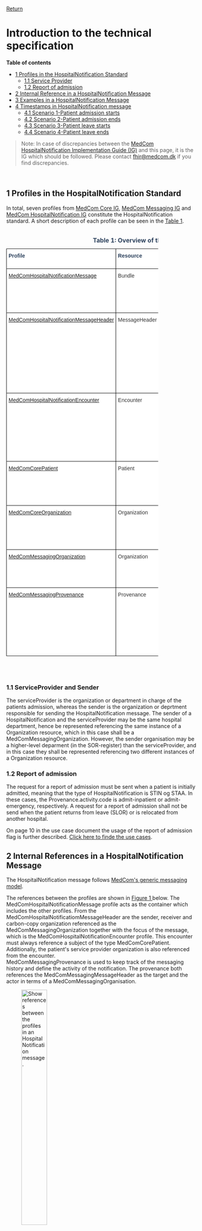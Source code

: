 [Return](../../index.md)
# Introduction to the technical specification

**Table of contents**
* [1 Profiles in the HospitalNotification Standard](#1-profiles-in-the-hospitalnotification-standard)
  * [1.1 Service Provider](#11-serviceprovider)
  * [1.2 Report of admission](#12-report-of-admission)
* [2 Internal Reference in a HospitalNotification Message](#2-internal-references-in-a-hospitalnotification-message)
* [3 Examples in a HospitalNotification Message](#3-examples-in-a-hospitalnotification-message) 
* [4 Timestamps in HospitalNotification message](#4-timestamps-in-hospitalnotification-message)
  * [4.1 Scenario 1-Patient admission starts](#41-scenario-1---patient-admission-starts)
  * [4.2 Scenario 2-Patient admission ends](#42-scenario-2---patient-admission-ends)
  * [4.3 Scenario 3-Patient leave starts](#43-scenario-3---patient-leave-starts)
  * [4.4 Scenario 4-Patient leave ends](#44-scenario-4---patient-leave-ends)
<!-- * [4 Release Notes](#4-release-notes) -->
  
  >Note: In case of discrepancies between the <a href="https://build.fhir.org/ig/medcomdk/dk-medcom-hospitalnotification/" target="_blank">MedCom HospitalNotification Implementation Guide (IG)</a> and this page, it is the IG which should be followed. Please contact <fhir@medcom.dk> if you find discrepancies.
<br>


## 1 Profiles in the HospitalNotification Standard

In total, seven profiles from <a href="https://build.fhir.org/ig/medcomdk/dk-medcom-core/" target="_blank">MedCom Core IG</a>, <a href="https://build.fhir.org/ig/medcomdk/dk-medcom-messaging/" target="_blank">MedCom Messaging IG</a> and <a href="https://build.fhir.org/ig/medcomdk/dk-medcom-hospitalnotification/" target="_blank">MedCom HospitalNotification IG</a> constitute the HospitalNotification standard. A short description of each profile can be seen in the <a href="#tab1">Table 1<a>.
<br><br>

<style type="text/css">
.tg  {border-collapse:collapse;border-spacing:0;max-width:80%}
.tg td{border-color:black;border-style:solid;border-width:1px;font-family:Arial, sans-serif;font-size:14px;
  overflow:hidden;padding:10px 5px;word-break:normal;}
.tg th{border-color:black;border-style:solid;border-width:1px;font-family:Arial, sans-serif;font-size:14px;
  font-weight:normal;overflow:hidden;padding:10px 5px;word-break:normal;}
.tg .tg-4mz0{background-color:#ffffff;color:#2c415c;text-align:left;vertical-align:top}
.tg .tg-7euo{background-color:#ffffff;color:#333333;text-align:left;vertical-align:top}
</style>
<table class="tg" id="tab1">
<caption style="color:#2c415c; font-weight:bold; text-align:center"> Table 1: Overview of the profiles in HospitalNotification standard </caption>
<thead>
  <tr>
    <th class="tg-4mz0"><span style="font-weight:bold">Profile</span></th>
    <th class="tg-4mz0"><span style="font-weight:bold">Resource</span></th>
    <th class="tg-4mz0"><span style="font-weight:bold">Description</span></th>
    <th class="tg-4mz0"><span style="font-weight:bold">MustSupport elements</span></th>
    <th class="tg-4mz0"><span style="font-weight:bold">Implementation Guide Origin</span></th>
  </tr>
</thead>
<tbody>
  <tr>
    <td class="tg-7euo"><a href="https://build.fhir.org/ig/medcomdk/dk-medcom-hospitalnotification/StructureDefinition-medcom-hospitalNotification-message.html" target="_blank">MedComHospitalNotificationMessage</a></td>
    <td class="tg-7euo">Bundle</td>
    <td class="tg-7euo">Acts as a container for the content of the message. The type of the Bundle shall always be 'message'.<br><br>This profile inherits from MedComMessagingMessage.</td>
    <td class="tg-7euo">Id<br>Type<br>Timestamp<br> Entry</td>
    <td class="tg-7euo">HospitalNotification</td>
  </tr>
  <tr>
    <td class="tg-7euo"><a href="https://build.fhir.org/ig/medcomdk/dk-medcom-hospitalnotification/StructureDefinition-medcom-hospitalNotification-messageHeader.html" target="_blank">MedComHospitalNotificationMessageHeader</a></td>
    <td class="tg-7euo">MessageHeader</td>
    <td class="tg-7euo">The header of a message, which shall always be the first referenced profile, when the type of the Bundle is 'message'. This profile holds references to the fundamental information in a message such as sender, receiver, the content of the message and request for report of admission.<br><br>This profile inherits from MedComMessagingMessageHeader.</td>
    <td class="tg-7euo">Id<br>ReportOfAdmissionFlag <br>ReportOfAdmissionRecipient <br>Event[x]:eventCoding <br>Sender Organization<br>Receiver Organization<br>Source (Receiver of the Acknowledgement)<br>Focus</td>
    <td class="tg-7euo">HospitalNotification</td>
  </tr>
  <tr>
    <td class="tg-7euo"><a href="https://build.fhir.org/ig/medcomdk/dk-medcom-hospitalnotification/StructureDefinition-medcom-hospitalNotification-encounter.html" target="_blank">MedComHospitalNotificationEncounter</a></td>
    <td class="tg-7euo">Encounter</td>
    <td class="tg-7euo">A meeting between a healthcare professional and a patient. In a HospitalNotification message the start time of the encounter represents the hospitalization of the patient.<br><br>This profile inherits from MedComCoreEncounter</td>
    <td class="tg-7euo">Id<br>Status<br> class<br>Subject <br>EpisodeOfCare identifier<br>Period start (start time of the encounter)<br>Period end (end time of the encounter)<br>ServiceProvider organization</td>
    <td class="tg-7euo">HospitalNotification</td>
  </tr>
  <tr>
    <td class="tg-7euo"><a href="https://build.fhir.org/ig/medcomdk/dk-medcom-core/StructureDefinition-medcom-core-patient.html" target="_blank">MedComCorePatient</a></td>
    <td class="tg-7euo">Patient</td>
    <td class="tg-7euo">Describes a citizen or patient, when exchanging a MedCom message.</td>
    <td class="tg-7euo">Id<br>identifier (CPR-number)<br>Name<br>Address<br>Telecom<br>Deceased[x]</td>
    <td class="tg-7euo">Core</td>
  </tr>
  <tr>
    <td class="tg-7euo"><a href="https://build.fhir.org/ig/medcomdk/dk-medcom-core/StructureDefinition-medcom-core-organization.html" target="_blank">MedComCoreOrganization</a></td>
    <td class="tg-7euo">Organization</td>
    <td class="tg-7euo">Contains information which is useful in order to identify an organization. In a HospitalNotification message it is often used to describe the serviceProvider organization or department.</td>
    <td class="tg-7euo">Id<br>Identifier (SOR-id)<br>Name</td>
    <td class="tg-7euo">Core</td>
  </tr>
  <tr>
    <td class="tg-7euo"><a href="https://build.fhir.org/ig/medcomdk/dk-medcom-messaging/StructureDefinition-medcom-messaging-organization.html" target="_blank">MedComMessagingOrganization</a></td>
    <td class="tg-7euo">Organization</td>
    <td class="tg-7euo">Contains information which is useful in order to identify a sender or receiver organization.<br>This profile inherits from MedComCoreOrganization.</td>
    <td class="tg-7euo">Id<br>Slices for identifier (SOR-id)<br>Slices for identifier (EAN/GLN-id)<br>Name</td>
    <td class="tg-7euo">Messaging</td>
  </tr>
  <tr>
    <td class="tg-7euo"><a href="https://build.fhir.org/ig/medcomdk/dk-medcom-messaging/StructureDefinition-medcom-messaging-provenance.html" target="_blank">MedComMessagingProvenance</a></td>
    <td class="tg-7euo">Provenance</td>
    <td class="tg-7euo">Describes the activity of a message, e.g. whether the message concern an inpatient admission or discharge. In cases of a previously send message concerning the same admission, the Provenance resource holds a reference to the previous message. Thereby it is possible to get an overview of the patient's admission.</td>
    <td class="tg-7euo">Id<br>Target<br>OccurredDateTime<br>Timestamps<br>Activity<br>Agent<br>Entity (Reference to the previous message)</td>
    <td class="tg-7euo">Messaging</td>
  </tr>
</tbody>
</table>
<br><br>

### 1.1 ServiceProvider and Sender
The serviceProvider is the organization or department in charge of the patients admission, whereas the sender is the organization or deprtment responsible for sending the HospitalNotification message. 
The sender of a HospitalNotification and the serviceProvider may be the same hospital department, hence be represented referencing the same instance of a Organization resource, which in this case shall be a MedComMessagingOrganization. However, the sender organisation may be a higher-level deparment (in the SOR-register) than the serviceProvider, and in this case they shall be represented referencing two different instances of a Organization resource.

### 1.2  Report of admission
The request for a report of admission must be sent when a patient is initially admitted, meaning that the type of HospitalNotification is STIN og STAA. In these cases, the Provenance.activity.code is admit-inpatient or admit-emergency, respectively. A request for a report of admission shall not be send when the patient returns from leave (SLOR) or is relocated from another hospital. 

On page 10 in the use case document the usage of the report of admission flag is further described. <a href="https://medcomdk.github.io/dk-medcom-hospitalnotification/#12-use-cases">Click here to finde the use cases</a>. 


## 2 Internal References in a HospitalNotification Message
The HospitalNotification message follows <a href="https://medcomdk.github.io/dk-medcom-messaging/assets/documents/Intro-Technical-Spec-ENG.html" target="_blank">MedCom's generic messaging model</a>. 

The references between the profiles are shown in  <a href="#Fig1" rel="noopener noreferrer"> Figure 1 </a> below. The MedComHospitalNotificationMessage profile acts as the container which includes the other profiles. From the MedComHospitalNotificatiomMessageHeader are the sender, receiver and carbon-copy organization referenced as the MedComMessagingOrganization together with the focus of the message, which is the MedComHospitalNotificationEncounter profile. This encounter must always reference a subject of the type MedComCorePatient. Additionally, the patient's service provider organization is also referenced from the encounter.<br> 
MedComMessagingProvenance is used to keep track of the messaging history and define the activity of the notification. The provenance both references the MedComMessagingMessageHeader as the target and the actor in terms of a MedComMessagingOrganisation. 

<figure>
<img src="../images/HospitalNotification.png" alt="Show references between the profiles in an HospitalNotification message." style="width:40%" id="Fig1">
<figcaption text-align="center"><b>Figure 1: Structure of the HospitalNotification message </b> </figcaption>
</figure>
<br><br>


## 3 Examples in a HospitalNotification Message
In the <a href="#Fig2" rel="noopener noreferrer"> Figure 2 </a> and <a href="#Fig3" rel="noopener noreferrer"> Figure 3 </a>, the required content of a HospitalNotification message is illustrated. 
There is a difference between the required elements and MustSupport elements, as the required element always shall be included in a message. MustSupport elements must be included if they are present in the sender's system and the receiver must be able to handle the information if it is included. Thus, there is a discrepancy between the elements mentioned in the table above and <a href="#Fig2" rel="noopener noreferrer"> Figure 2 </a> and <a href="#Fig3" rel="noopener noreferrer"> Figure 3 </a>  . 
More examples for HospitalNotification in both XML and JSON format can be found on  MedComHospitalNotificationMessage profile. 
<a href="https://build.fhir.org/ig/medcomdk/dk-medcom-hospitalnotification/StructureDefinition-medcom-hospitalNotification-message-examples.html" target="_blank">Click here to see examples for MedCom HospitalNotificationMessage </a>
The message in <a href="#Fig2" rel="noopener noreferrer"> Figure 2 </a> and in <a href="#Fig3" rel="noopener noreferrer"> Figure 3 </a> illustrate an admission and discharge of a patient, respectively. In the two messages the serviceProvider and sender organization are represented with the same instance. The patient, serviceProvider organization, sender and receiver information are identical since both messages are sent from a hospital to a municipality.

In 'Message 2: Discharge Inpatient to Home'(in <a href="#Fig3" rel="noopener noreferrer"> Figure 3 </a>) there are two MedComMessagingProvenances, as all provenance instances in a stream of messages must be included, as it constitutes a messaging history. 
 
  > Note: IT vendors cannot assume any specific order of the resources in a message. 

<figure>
<img src="../images/HNAdmitInPat.svg" alt="Shows the required content in each profiles of a MedCom HospitalNotification Message." style="width: 55%" id="Fig2">
<figcaption text-align = "center"><b>Figure 2: Simplified example: Admit Inpatient </b></figcaption>
</figure>

<figure>
<img src="../images/HNAdmitFinish.svg" alt="Shows the required content in each profiles of a MedCom HospitalNotification Message." style="width: 55%" id="Fig3">
<figcaption text-align = "center"><b>Figure 3: Simplified example: Discharge  Inpatient </b></figcaption>
</figure>
<br><br>


## 4 Timestamps occured in HospitalNotification message

The HospitalNotification message contains five timestamps:

* Encounter.period.start
* Encounter.period.end
* Bundle.timestamp
* Provenance.occuredDateTime[x]
* Provenance.recorded.
 

The five timestamps are registered at different times during the patient's hospital stay.

### 4.1 Scenario 1 - Patient admission starts
E.i. during patient admission, the timestamps are registered in the following way (see <a href="#Fig4">Figure 4</a>):

When the patient arrives at the hospital, the hospital staff admits the patient and the first timestamp, Encounter.period.start,  is registered. Please notice that the Encounter.period.start does not change during the citizen's hospital stay.

Immediately after the hospital staff admits the patient to the hospital, the HospitalNotification for admission is generated and Bundle.timestamp is registered. When the HospitalNotification is sent to the municipality the Provenance.occuredDateTime[x] and Provenance.recorded timestamp are registered. Note that the Provenance.occuredDateTime[x] is a human readable, where Provenance.recorded is a system readable timestamp.

<figure>
<img src="../images/HN_Time_Stamp_admission.svg" alt="Illustration of how timestamps are registred in HospitalNotification Message for admission start" style="width: 55%" id="Fig4">
<figcaption text-align = "center"><b>Figure 4: Timestamps registration  in HospitalNotfication for Patient admission start </b></figcaption>
</figure> 

### 4.2 Scenario 2 - Patient admission ends
When the patient is ready to be discharged from the hospital, the hospital staff completes the discharge form and the Encounter.period.end is registered. Immediately after the hospital staff completed the discharge form, a HospitalNotification for discharge is generated and the Bundle.timestamp for the discharge HospitalNotification is registered. When the discharge HospitalNotification is sent to the Provenance.occuredDateTime[x] and Provenance.recorded timestamp are registered. Note that the Provenance.occuredDateTime[x] is a human readable, where Provenance.recorded is a system readable timestamp.

The process of timestamps registration when patient's admission ends is visualised in <a href="#Fig5"> Figure 5</a>.

<figure>
<img src="../images/HN_Time_Stamp_admission_end.svg" alt="Illustration of how timestamps are registred in HospitalNotification Message for patient adsmission end" style="width: 55%" id="Fig5">
<figcaption text-align = "center"><b>Figure 5: Timestamps registration in HospitalNotification for Patient admission end. </b></figcaption>
</figure> 

### 4.3 Scenario 3 - Patient leave starts
In case of that, the patient takes leave from the hospital admission the hospital staff register leave in the system (see <a href="#Fig5"> Figure 6</a>).Immediately after the hospital staff has registered the patient's leave, the HospitalNotification for onleave is generated and Bundle.timestamp is registered. When the HospitalNotification is sent to the municipality the Provenance.occuredDateTime[x] and Provenance.recorded timestamp are registered. Note that the Provenance.occuredDateTime[x] is a human-readable, where Provenance.recorded is a system readable timestamp. 

<figure>
<img src="../images/HN_Time_Stamp_patientOnLeave.svg" alt="Illustration of how timestamps are registred in HospitalNotification Message for onleave start" style="width: 55%" id="Fig6">
<figcaption text-align = "center"><b>Figure 6: Timestamps registration in HospitalNotification for onleave start. </b></figcaption>
</figure> 

### 4.4 Scenario 4 - Patient leave ends
When the patient returns to the hospital from his leave,the hospital staff register the return and the patient continues his admission (see <a href="#Fig7"> Figure 7</a>). Immediately after the hospital staff has registered the patient's leave, the HospitalNotification for onleav is generated and Bundle.timestamp is registered. When the HospitalNotification is sent to the municipality the Provenance.occuredDateTime[x] and Provenance.recorded timestamp are registered. Note that the Provenance.occuredDateTime[x] is a human-readable, where Provenance.recorded is a system readable timestamp. 
Please notice that the Encounter.period.start stays unchanged when the patient takes leave and the Encounter.period.end is not registered. The Encounter.period.end is ONLY registered when the patient ends the admission. 
<figure>
<img src="../images/HN_Time_Stamp_patientOnLeave_back.svg" alt="Illustration of how timestamps are registred in HospitalNotification Message for onleave end" style="width: 55%" id="Fig7">
<figcaption text-align = "center"><b>Figure 7: Timestamps registration in HospitalNotification for onleave end. </b></figcaption>
</figure> 

<br><br>
<!--  -->

<!-- ## 4 Release Notes 
[The latest changes of this page](../documents/ReleaseNoteIntroTechnicalSpec.md) can be found here. -->




